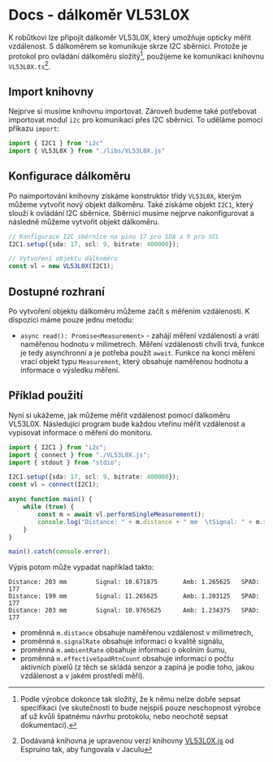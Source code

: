 # Docs - dálkoměr VL53L0X

K robůtkovi lze připojit dálkoměr VL53L0X, který umožňuje opticky měřit vzdálenost. S dálkoměrem se komunikuje skrze I2C sběrnici. Protože je protokol pro ovládání dálkoměru složitý[^1], použijeme ke komunikaci knihovnu `VL53L0X.ts`[^2].

[^1]: Podle výrobce dokonce tak složitý, že k němu nelze dobře sepsat specifikaci (ve skutečnosti to bude nejspíš pouze neschopnost výrobce ať už kvůli špatnému návrhu protokolu, nebo neochotě sepsat dokumentaci).

[^2]: Dodávaná knihovna je upravenou verzí knihovny [VL53L0X.js](https://www.espruino.com/VL53L0X) od Espruino tak, aby fungovala v Jaculu

## Import knihovny

Nejprve si musíme knihovnu importovat. Zároveň budeme také potřebovat importovat modul `i2c` pro komunikaci přes I2C sběrnici. To uděláme pomocí příkazu `import`:

```ts
import { I2C1 } from "i2c"
import { VL53L0X } from "./libs/VL53L0X.js"
```

## Konfigurace dálkoměru

Po naimportování knihovny získáme konstruktor třídy `VL53L0X`, kterým můžeme vytvořit nový objekt dálkoměru. Také získáme objekt `I2C1`, který slouží k ovládání I2C sběrnice. Sběrnici musíme nejprve nakonfigurovat a následně můžeme vytvořit objekt dálkoměru.

```ts
// Konfigurace I2C sběrnice na pinu 17 pro SDA a 9 pro SCL
I2C1.setup({sda: 17, scl: 9, bitrate: 400000});

// Vytvoření objektu dálkoměru
const vl = new VL53L0X(I2C1);
```

## Dostupné rozhraní

Po vytvoření objektu dálkoměru můžeme začít s měřením vzdálenosti. K dispozici máme pouze jednu metodu:

- `async read(): Promise<Measurement>` - zahájí měření vzdálenosti a vrátí naměřenou hodnotu v milimetrech. Měření vzdálenosti chvíli trvá, funkce je tedy asynchronní a je potřeba použít `await`. Funkce na konci měření vrací objekt typu `Measurement`, který obsahuje naměřenou hodnotu a informace o výsledku měření.


## Příklad použití

Nyní si ukážeme, jak můžeme měřit vzdálenost pomocí dálkoměru VL53L0X. Následující program bude každou vteřinu měřit vzdálenost a vypisovat informace o měření do monitoru.

```ts
import { I2C1 } from "i2c";
import { connect } from "./VL53L0X.js";
import { stdout } from "stdio";

I2C1.setup({sda: 17, scl: 9, bitrate: 400000});
const vl = connect(I2C1);

async function main() {
    while (true) {
        const m = await vl.performSingleMeasurement();
        console.log("Distance: " + m.distance + " mm  \tSignal: " + m.signalRate + "\tAmb: " + m.ambientRate + "\tSPAD: " + m.effectiveSpadRtnCount);
    }
}

main().catch(console.error);
```

Výpis potom může vypadat například takto:

```
Distance: 203 mm        Signal: 10.671875       Amb: 1.265625   SPAD: 177
Distance: 199 mm        Signal: 11.265625       Amb: 1.203125   SPAD: 177
Distance: 203 mm        Signal: 10.9765625      Amb: 1.234375   SPAD: 177
```

- proměnná `m.distance` obsahuje naměřenou vzdálenost v milimetrech,
- proměnná `m.signalRate` obsahuje informaci o kvalitě signálu,
- proměnná `m.ambientRate` obsahuje informaci o okolním šumu,
- proměnná `m.effectiveSpadRtnCount` obsahuje informaci o počtu aktivních pixelů (z těch se skládá senzor a zapíná je podle toho, jakou vzdálenost a v jakém prostředí měří).
